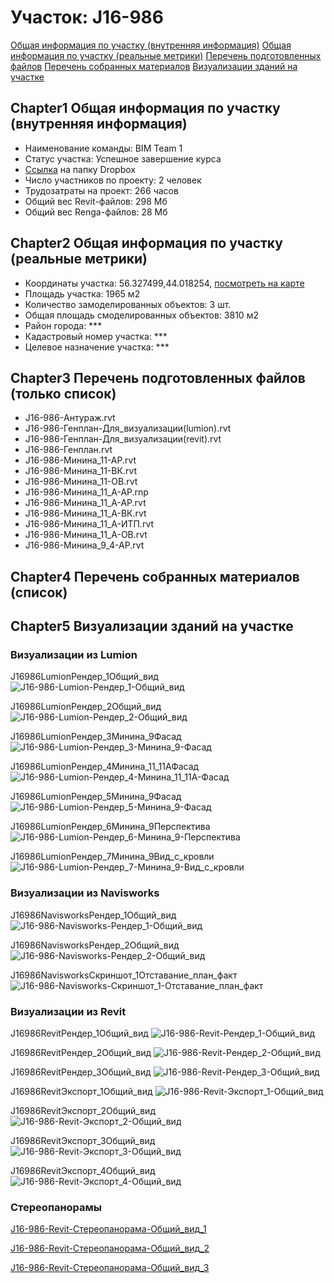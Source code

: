 # Участок: J16-986

[Общая информация по участку (внутренняя информация)](#Chapter1)
[Общая информация по участку (реальные метрики)](#Chapter2)
[Перечень подготовленных файлов](#Chapter3)
[Перечень собранных материалов](#Chapter4)
[Визуализации зданий на участке](#Chapter5)

## <a id="test">Chapter1</a> Общая информация по участку (внутренняя информация)
+ Наименование команды: BIM Team 1
+ Статус участка: Успешное завершение курса
+ [Ссылка](https://www.dropbox.com/sh/wvvgv1nw1iqred9/AABWo_9qFMyv2cdNuNDLpvana/J16_986?dl=0) на папку Dropbox
+ Число участников по проекту: 2 человек
+ Трудозатраты на проект: 266 часов
+ Общий вес Revit-файлов: 298 Мб
+ Общий вес Renga-файлов: 28 Мб
## <a id="test">Chapter2</a> Общая информация по участку (реальные метрики)
+ Координаты участка: 56.327499,44.018254, [посмотреть на карте](yandex.ru/maps/47/nizhny-novgorod/?ll=56.327499%2C44.018254&z=19)
+ Площадь участка: 1965 м2
+ Количество замоделированных объектов: 3 шт.
+ Общая площадь смоделированных объектов: 3810 м2
+ Район города: *** 
+ Кадастровый номер участка: *** 
+ Целевое назначение участка: *** 
## <a id="test">Chapter3</a> Перечень подготовленных файлов (только список)
+ J16-986-Антураж.rvt
+ J16-986-Генплан-Для_визуализации(lumion).rvt
+ J16-986-Генплан-Для_визуализации(revit).rvt
+ J16-986-Генплан.rvt
+ J16-986-Минина_11-АР.rvt
+ J16-986-Минина_11-ВК.rvt
+ J16-986-Минина_11-ОВ.rvt
+ J16-986-Минина_11_А-АР.rnp
+ J16-986-Минина_11_А-АР.rvt
+ J16-986-Минина_11_А-ВК.rvt
+ J16-986-Минина_11_А-ИТП.rvt
+ J16-986-Минина_11_А-ОВ.rvt
+ J16-986-Минина_9_4-АР.rvt
## <a id="test">Chapter4</a> Перечень собранных материалов (список)
## <a id="test">Chapter5</a> Визуализации зданий на участке
### Визуализации из Lumion
J16986LumionРендер_1Общий_вид
![J16-986-Lumion-Рендер_1-Общий_вид](/Images/J16_986/J16-986-Lumion-Рендер_1-Общий_вид_Compressed.jpg)

J16986LumionРендер_2Общий_вид
![J16-986-Lumion-Рендер_2-Общий_вид](/Images/J16_986/J16-986-Lumion-Рендер_2-Общий_вид_Compressed.jpg)

J16986LumionРендер_3Минина_9Фасад
![J16-986-Lumion-Рендер_3-Минина_9-Фасад](/Images/J16_986/J16-986-Lumion-Рендер_3-Минина_9-Фасад_Compressed.jpg)

J16986LumionРендер_4Минина_11_11АФасад
![J16-986-Lumion-Рендер_4-Минина_11_11А-Фасад](/Images/J16_986/J16-986-Lumion-Рендер_4-Минина_11_11А-Фасад_Compressed.jpg)

J16986LumionРендер_5Минина_9Фасад
![J16-986-Lumion-Рендер_5-Минина_9-Фасад](/Images/J16_986/J16-986-Lumion-Рендер_5-Минина_9-Фасад_Compressed.jpg)

J16986LumionРендер_6Минина_9Перспектива
![J16-986-Lumion-Рендер_6-Минина_9-Перспектива](/Images/J16_986/J16-986-Lumion-Рендер_6-Минина_9-Перспектива_Compressed.jpg)

J16986LumionРендер_7Минина_9Вид_с_кровли
![J16-986-Lumion-Рендер_7-Минина_9-Вид_с_кровли](/Images/J16_986/J16-986-Lumion-Рендер_7-Минина_9-Вид_с_кровли_Compressed.jpg)

### Визуализации из Navisworks
J16986NavisworksРендер_1Общий_вид
![J16-986-Navisworks-Рендер_1-Общий_вид](/Images/J16_986/J16-986-Navisworks-Рендер_1-Общий_вид_Compressed.jpg)

J16986NavisworksРендер_2Общий_вид
![J16-986-Navisworks-Рендер_2-Общий_вид](/Images/J16_986/J16-986-Navisworks-Рендер_2-Общий_вид_Compressed.jpg)

J16986NavisworksСкриншот_1Отставание_план_факт
![J16-986-Navisworks-Скриншот_1-Отставание_план_факт](/Images/J16_986/J16-986-Navisworks-Скриншот_1-Отставание_план_факт_Compressed.jpg)

### Визуализации из Revit
J16986RevitРендер_1Общий_вид
![J16-986-Revit-Рендер_1-Общий_вид](/Images/J16_986/J16-986-Revit-Рендер_1-Общий_вид_Compressed.jpg)

J16986RevitРендер_2Общий_вид
![J16-986-Revit-Рендер_2-Общий_вид](/Images/J16_986/J16-986-Revit-Рендер_2-Общий_вид_Compressed.jpg)

J16986RevitРендер_3Общий_вид
![J16-986-Revit-Рендер_3-Общий_вид](/Images/J16_986/J16-986-Revit-Рендер_3-Общий_вид_Compressed.jpg)

J16986RevitЭкспорт_1Общий_вид
![J16-986-Revit-Экспорт_1-Общий_вид](/Images/J16_986/J16-986-Revit-Экспорт_1-Общий_вид_Compressed.jpg)

J16986RevitЭкспорт_2Общий_вид
![J16-986-Revit-Экспорт_2-Общий_вид](/Images/J16_986/J16-986-Revit-Экспорт_2-Общий_вид_Compressed.jpg)

J16986RevitЭкспорт_3Общий_вид
![J16-986-Revit-Экспорт_3-Общий_вид](/Images/J16_986/J16-986-Revit-Экспорт_3-Общий_вид_Compressed.jpg)

J16986RevitЭкспорт_4Общий_вид
![J16-986-Revit-Экспорт_4-Общий_вид](/Images/J16_986/J16-986-Revit-Экспорт_4-Общий_вид_Compressed.jpg)

### Стереопанорамы
[J16-986-Revit-Стереопанорама-Общий_вид_1](https://pano.autodesk.com/pano.html?url=jpgs/e40927d4-bbee-4ab2-9172-b27b419c12d5&version=2)

[J16-986-Revit-Стереопанорама-Общий_вид_2](https://pano.autodesk.com/pano.html?url=jpgs/65f84c87-068c-44a9-a742-d808d5f0afac&version=2)

[J16-986-Revit-Стереопанорама-Общий_вид_3](https://pano.autodesk.com/pano.html?url=jpgs/8ef9ab43-932e-46d5-b3d8-a7d08d9802e7&version=2)

